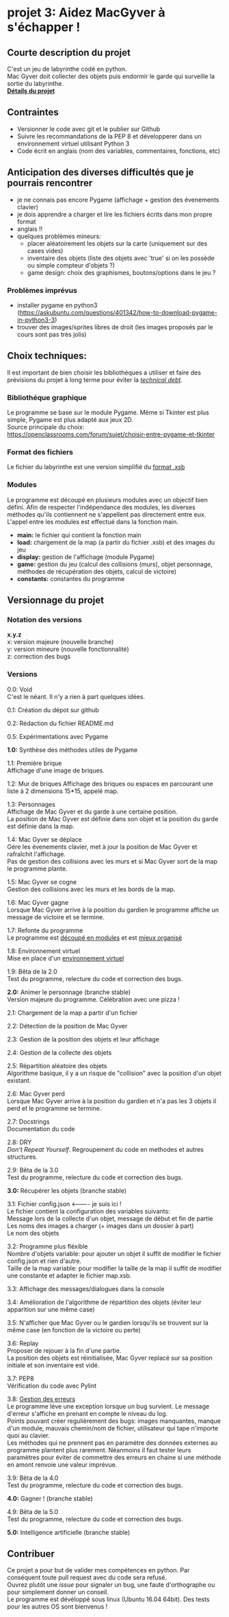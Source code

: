 # projet 3: Aidez MacGyver à s'échapper !

## Courte description du projet
C'est un jeu de labyrinthe codé en python.  
Mac Gyver doit collecter des objets puis endormir le garde qui surveille la sortie du labyrinthe.  
[**Détails du projet**](https://openclassrooms.com/projects/aidez-macgyver-a-sechapper)  

## Contraintes
- Versionner le code avec git et le publier sur Github  
- Suivre les recommandations de la PEP 8 et développerer dans un environnement virtuel utilisant Python 3  
- Code écrit en anglais (nom des variables, commentaires, fonctions, etc)

## Anticipation des diverses difficultés que je pourrais rencontrer  
- je ne connais pas encore Pygame (affichage + gestion des évenements clavier)  
- je dois apprendre a charger et lire les fichiers écrits dans mon propre format  
- anglais !!  
- quelques problèmes mineurs:  
  - placer aléatoirement les objets sur la carte (uniquement sur des cases vides)  
  - inventaire des objets (liste des objets avec 'true' si on les possède ou simple compteur d'objets ?)  
  - game design: choix des graphismes, boutons/options dans le jeu ?

### Problèmes imprévus
- installer pygame en python3 (https://askubuntu.com/questions/401342/how-to-download-pygame-in-python3-3)  
- trouver des images/sprites libres de droit (les images proposés par le cours sont pas très jolis)  

## Choix techniques:
Il est important de bien choisir les bibliothéques a utiliser et faire des prévisions du projet à long terme pour éviter la [*technical debt*](https://en.wikipedia.org/wiki/Technical_debt).  

### Bibliothéque graphique
Le programme se base sur le module Pygame. Même si Tkinter est plus simple, Pygame est plus adapté aux jeux 2D.  
Source principale du choix: https://openclassrooms.com/forum/sujet/choisir-entre-pygame-et-tkinter

### Format des fichiers
Le fichier du labyrinthe est une version simplifié du [format .xsb](https://fr.wikipedia.org/wiki/Sokoban)  

### Modules
Le programme est découpé en plusieurs modules avec un objectif bien défini. Afin de respecter l'indépendance des modules, les diverses méthodes qu'ils contiennent ne s'appellent pas directement entre eux. L'appel entre les modules est effectué dans la fonction main.  
- **main:** le fichier qui contient la fonction main
- **load:** chargement de la map (a partir du fichier .xsb) et des images du jeu
- **display:** gestion de l'affichage (module Pygame)  
- **game:** gestion du jeu (calcul des collisions (murs), objet personnage, méthodes de récupération des objets, calcul de victoire)  
- **constants:** constantes du programme

## Versionnage du projet
### Notation des versions
**x.y.z**  
x: version majeure (nouvelle branche)  
y: version mineure (nouvelle fonctionnalité)  
z: correction des bugs  

### Versions
0.0: Void  
C'est le néant. Il n'y a rien à part quelques idées.  

0.1: Création du dépot sur github  

0.2: Rédaction du fichier README.md  

0.5: Expérimentations avec Pygame  

**1.0:** Synthèse des méthodes utiles de Pygame  

1.1: Première brique  
Affichage d'une image de briques.  

1.2: Mur de briques
Affichage des briques ou espaces en parcourant une liste à 2 dimensions 15*15, appelé map.  

1.3: Personnages  
Affichage de Mac Gyver et du garde à une certaine position.  
La position de Mac Gyver est définie dans son objet et la position du garde est définie dans la map.  

1.4: Mac Gyver se déplace  
Gére les évenements clavier, met à jour la position de Mac Gyver et rafraîchit l'affichage.  
Pas de gestion des collisions avec les murs et si Mac Gyver sort de la map le programme plante.  

1.5: Mac Gyver se cogne  
Gestion des collisions avec les murs et les bords de la map.  

1.6: Mac Gyver gagne  
Lorsque Mac Gyver arrive à la position du gardien le programme affiche un message de victoire et se termine.  

1.7: Refonte du programme  
Le programme est [découpé en modules](https://openclassrooms.com/courses/manipulez-des-donnees-avec-python-1/organisez-un-projet-en-modules) et est [mieux organisé](https://openclassrooms.com/courses/manipulez-des-donnees-avec-python-1/organisez-un-script)  

1.8: Environnement virtuel  
Mise en place d'un [environnement virtuel](https://openclassrooms.com/courses/manipulez-des-donnees-avec-python-1/travaillez-dans-un-environnement-virtuel)  

1.9: Bêta de la 2.0  
Test du programme, relecture du code et correction des bugs.  

**2.0:** Animer le personnage (branche stable)  
Version majeure du programme. Célébration avec une pizza !  

2.1: Chargement de la map a partir d'un fichier  

2.2: Détection de la position de Mac Gyver  

2.3: Gestion de la position des objets et leur affichage  

2.4: Gestion de la collecte des objets  

2.5: Répartition aléatoire des objets  
Algorithme basique, il y a un risque de "collision" avec la position d'un objet existant.  

2.6: Mac Gyver perd  
Lorsque Mac Gyver arrive à la position du gardien et n'a pas les 3 objets il perd et le programme se termine.  

2.7: Docstrings  
Documentation du code  

2.8: DRY  
*Don't Repeat Yourself*. Regroupement du code en methodes et autres structures.  

2.9: Bêta de la 3.0  
Test du programme, relecture du code et correction des bugs.  

**3.0:** Récupérer les objets (branche stable)  

3.1: Fichier config.json    <---- je suis ici !  
Le fichier contient la configuration des variables suivants:  
Message lors de la collecte d'un objet, message de début et fin de partie  
Les noms des images a charger (+ images dans un dossier à part)  
Le nom des objets  

3.2: Programme plus fléxible  
Nombre d'objets variable: pour ajouter un objet il suffit de modifier le fichier config.json et rien d'autre.  
Taille de la map variable: pour modifier la taille de la map il suffit de modifier une constante et adapter le fichier map.xsb.  

3.3: Affichage des messages/dialogues dans la console  

3.4: Amélioration de l'algorithme de répartition des objets (éviter leur apparition sur une même case)  

3.5: N'afficher que Mac Gyver ou le gardien lorsqu'ils se trouvent sur la même case (en fonction de la victoire ou perte)  

3.6: Replay  
Proposer de rejouer à la fin d'une partie.  
La position des objets est réinitialisée, Mac Gyver replacé sur sa position initiale et son inventaire est vidé.  

3.7: PEP8  
Vérification du code avec Pylint  

3.8: [Gestion des erreurs](https://openclassrooms.com/courses/manipulez-des-donnees-avec-python-1/gerez-les-erreurs-et-les-bogues)  
Le programme lève une exception lorsque un bug survient. Le message d'erreur s'affiche en prenant en compte le niveau du log.  
Points pouvant créer regulièrement des bugs: images manquantes, manque d'un module, mauvais chemin/nom de fichier, utilisateur qui tape n'importe quoi au clavier.  
Les méthodes qui ne prennent pas en paramètre des données externes au programme plantent plus rarement. Néanmoins il faut tester leurs paramètres pour éviter de commettre des erreurs en chaine si une méthode en amont renvoie une valeur imprévue.  

3.9: Bêta de la 4.0  
Test du programme, relecture du code et correction des bugs.  

**4.0:** Gagner ! (branche stable)  

4.9: Bêta de la 5.0  
Test du programme, relecture du code et correction des bugs.  

**5.0:** Intelligence artificielle (branche stable)  

## Contribuer
Ce projet a pour but de valider mes compétences en python. Par conséquent toute pull request avec du code sera refusé.  
Ouvrez plutôt une *issue* pour signaler un bug, une faute d'orthographe ou pour simplement donner un conseil.  
Le programme est dévéloppé sous linux (Ubuntu 16.04 64bit). Des tests pour les autres OS sont bienvenus !
